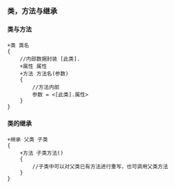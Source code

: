 ### 类，方法与继承
#### 类与方法

```
+类 类名
{
    //内部数据封装 [此类].
    +属性 属性
    +方法 方法名(参数)
    {
        //方法内部
        参数 = <[此类].属性>
    }
}
```
#### 类的继承

```
+继承 父类 子类
{
    +方法 子类方法()
    {
        //子类中可以对父类已有方法进行重写，也可调用父类方法
    }
}
```

